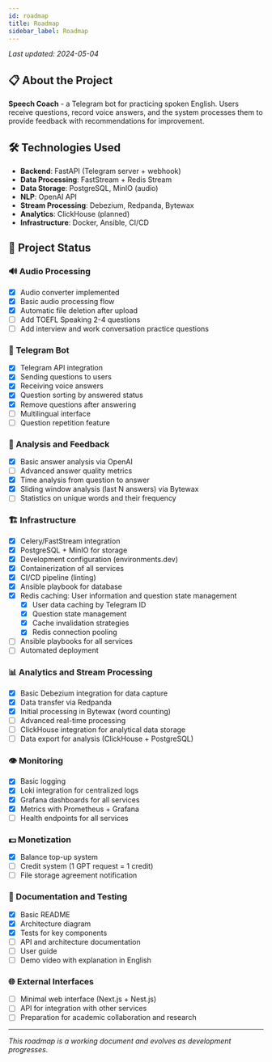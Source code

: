 ```yaml
---
id: roadmap
title: Roadmap
sidebar_label: Roadmap
---
```


_Last updated: 2024-05-04_

## 📋 About the Project

**Speech Coach** - a Telegram bot for practicing spoken English. Users receive questions, record voice answers, and the system processes them to provide feedback with recommendations for improvement.

## 🛠 Technologies Used

- **Backend**: FastAPI (Telegram server + webhook)
- **Data Processing**: FastStream + Redis Stream
- **Data Storage**: PostgreSQL, MinIO (audio)
- **NLP**: OpenAI API
- **Stream Processing**: Debezium, Redpanda, Bytewax
- **Analytics**: ClickHouse (planned)
- **Infrastructure**: Docker, Ansible, CI/CD

## 🎯 Project Status

### 🔊 Audio Processing
- [x] Audio converter implemented
- [x] Basic audio processing flow
- [x] Automatic file deletion after upload
- [ ] Add TOEFL Speaking 2-4 questions
- [ ] Add interview and work conversation practice questions

### 🤖 Telegram Bot
- [x] Telegram API integration
- [x] Sending questions to users
- [x] Receiving voice answers
- [x] Question sorting by answered status
- [x] Remove questions after answering
- [ ] Multilingual interface
- [ ] Question repetition feature

### 🧠 Analysis and Feedback
- [x] Basic answer analysis via OpenAI
- [ ] Advanced answer quality metrics
- [x] Time analysis from question to answer
- [x] Sliding window analysis (last N answers) via Bytewax
- [ ] Statistics on unique words and their frequency

### 🏗 Infrastructure
- [x] Celery/FastStream integration
- [x] PostgreSQL + MinIO for storage
- [x] Development configuration (environments.dev)
- [x] Containerization of all services
- [x] CI/CD pipeline (linting)
- [x] Ansible playbook for database
- [x] Redis caching: User information and question state management
  - [x] User data caching by Telegram ID
  - [x] Question state management
  - [x] Cache invalidation strategies
  - [x] Redis connection pooling
- [ ] Ansible playbooks for all services
- [ ] Automated deployment

### 📊 Analytics and Stream Processing
- [x] Basic Debezium integration for data capture
- [x] Data transfer via Redpanda
- [x] Initial processing in Bytewax (word counting)
- [ ] Advanced real-time processing
- [ ] ClickHouse integration for analytical data storage
- [ ] Data export for analysis (ClickHouse + PostgreSQL)

### 👁 Monitoring
- [x] Basic logging
- [x] Loki integration for centralized logs
- [x] Grafana dashboards for all services
- [x] Metrics with Prometheus + Grafana
- [ ] Health endpoints for all services

### 💵 Monetization
- [x] Balance top-up system
- [ ] Credit system (1 GPT request = 1 credit)
- [ ] File storage agreement notification

### 📝 Documentation and Testing
- [x] Basic README
- [x] Architecture diagram
- [x] Tests for key components
- [ ] API and architecture documentation
- [ ] User guide
- [ ] Demo video with explanation in English

### 🌐 External Interfaces
- [ ] Minimal web interface (Next.js + Nest.js)
- [ ] API for integration with other services
- [ ] Preparation for academic collaboration and research

---

_This roadmap is a working document and evolves as development progresses._
